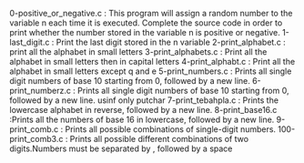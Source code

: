 0-positive_or_negative.c : This program will assign a random number to the variable n each time it is executed. Complete the source code in order to print whether the number stored in the variable n is positive or negative.
1-last_digit.c : Print the last digit stored in the n variable
2-print_alphabet.c : print all the alphabet in small letters
3-print_alphabets.c : Print all the alphabet in small letters then in capital letters
4-print_alphabt.c : Print all the alphabet in small letters except q and e
5-print_numbers.c : Prints all single digit numbers of base 10 starting from 0, followed by a new line.
6-print_numberz.c : Prints all single digit numbers of base 10 starting from 0, followed by a new line. usinf only putchar
7-print_tebahpla.c : Prints the lowercase alphabet in reverse, followed by a new line.
8-print_base16.c :Prints all the numbers of base 16 in lowercase, followed by a new line.
9-print_comb.c : Prints all possible combinations of single-digit numbers.
100-print_comb3.c : Prints all possible different combinations of two digits.Numbers must be separated by , followed by a space

